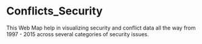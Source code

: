 # Conflicts_Security

This Web Map help in visualizing security and conflict data all the way from 1997 - 2015 across several categories of security issues.
